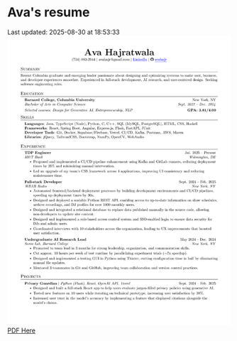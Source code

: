 # Ava's resume
Last updated: 2025-08-30 at 18:53:33
![Resume](./Ava_Hajratwala_resume_2025-08-30.png)
[PDF Here](./Ava_Hajratwala_resume_2025-08-30.pdf)
